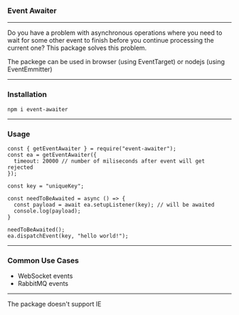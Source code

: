 ### Event Awaiter

***
Do you have a problem with asynchronous operations where you need to wait for some other event to finish before you continue processing the current one? This package solves this problem.  
  
The packege can be used in browser (using EventTarget) or nodejs (using EventEmmitter)
***

### Installation

```npm i event-awaiter```
***

### Usage
```
const { getEventAwaiter } = require("event-awaiter");
const ea = getEventAwaiter({
  timeout: 20000 // number of miliseconds after event will get rejected
});

const key = "uniqueKey";

const needToBeAwaited = async () => {
  const payload = await ea.setupListener(key); // will be awaited
  console.log(payload);
}

needToBeAwaited();
ea.dispatchEvent(key, "hello world!");
```
***

### Common Use Cases
- WebSocket events
- RabbitMQ events
***

The package doesn't support IE